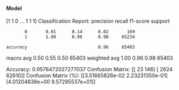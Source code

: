 #### Model
[1 1 0 ... 1 1 1]
Classification Report:
              precision    recall  f1-score   support

           0       0.01      0.14      0.02       169
           1       1.00      0.96      0.98     65234

    accuracy                           0.96     65403
   macro avg       0.50      0.55      0.50     65403
weighted avg       1.00      0.96      0.98     65403

Accuracy: 0.9576472027277037
Confusion Matrix:
[[   23   146]
 [ 2624 62610]]
Confusion Matrix (%):
[[3.51665826e-02 2.23231350e-01]
 [4.01204838e+00 9.57295537e+01]]
